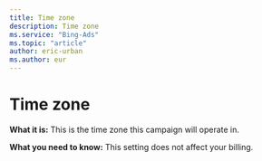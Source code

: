 ```yaml
---
title: Time zone
description: Time zone
ms.service: "Bing-Ads"
ms.topic: "article"
author: eric-urban
ms.author: eur
---
```


# Time zone

**What it is:**  This is the time zone this campaign will operate in.

**What you need to know:**  This setting does not affect your billing.


